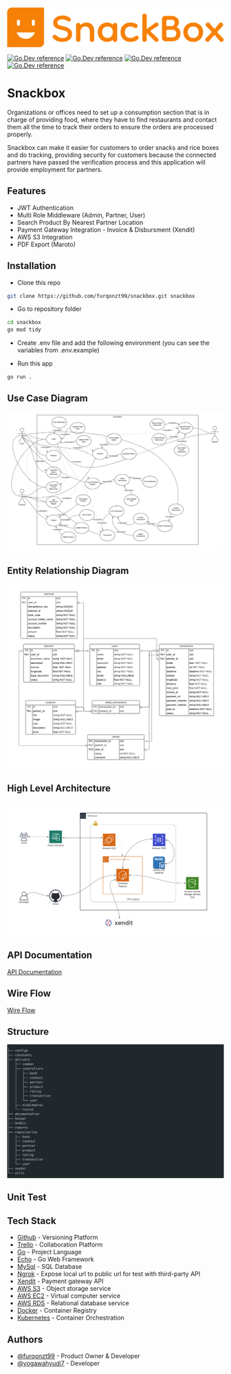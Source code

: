 ![Logo](https://github.com/furqonzt99/snackbox/blob/documentation/documentation/snackbox-logo.png)

[![Go.Dev reference](https://img.shields.io/badge/echo-reference-blue?logo=go&logoColor=blue)](https://github.com/labstack/echo)
[![Go.Dev reference](https://img.shields.io/badge/gorm-reference-blue?logo=go&logoColor=blue)](https://pkg.go.dev/gorm.io/gorm?tab=doc)
[![Go.Dev reference](https://img.shields.io/badge/aws--s3-reference-orange)](https://github.com/awsdocs/aws-doc-sdk-examples/tree/main/go/example_code/s3)
[![Go.Dev reference](https://img.shields.io/badge/maroto-reference-blue)](https://pkg.go.dev/github.com/johnfercher/maroto?tab=doc)

# Snackbox

Organizations or offices need to set up a consumption section that is in charge of providing food, where they have to find restaurants and contact them all the time to track their orders to ensure the orders are processed properly.

Snackbox can make it easier for customers to order snacks and rice boxes and do tracking, providing security for customers because the connected partners have passed the verification process and this application will provide employment for partners.

## Features

- JWT Authentication
- Multi Role Middleware (Admin, Partner, User)
- Search Product By Nearest Partner Location
- Payment Gateway Integration - Invoice & Disbursment (Xendit)
- AWS S3 Integration
- PDF Export (Maroto)

## Installation

- Clone this repo

```bash
git clone https://github.com/furqonzt99/snackbox.git snackbox
```

- Go to repository folder

```bash
cd snackbox
go mod tidy
```

- Create .env file and add the following environment (you can see the variables from .env.example)

- Run this app

```bash
go run .
```

## Use Case Diagram

![Use Case Diagram](https://github.com/furqonzt99/snackbox/blob/documentation/documentation/snackbox-ucd.png)

## Entity Relationship Diagram

![Entity Relationship Diagram](https://github.com/furqonzt99/snackbox/blob/documentation/documentation/snackbox-erd.png)

## High Level Architecture

![High Level Architecture](https://github.com/furqonzt99/snackbox/blob/documentation/documentation/snackbox-hla.png)

## API Documentation

[API Documentation](https://app.swaggerhub.com/apis-docs/furqonzt99/snackbox/1)

## Wire Flow

[Wire Flow](https://whimsical.com/snackbox-UcYKhew5MBhFzJWaCXQbAb)

## Structure

![Structure](https://github.com/furqonzt99/snackbox/blob/documentation/documentation/snackbox-structure.png)

## Unit Test

## Tech Stack

- [Github](https://github.com/) - Versioning Platform
- [Trello](https://trello.com/) - Collaboration Platform
- [Go](https://go.dev/) - Project Language
- [Echo](https://echo.labstack.com/) - Go Web Framework
- [MySql](https://www.mysql.com/) - SQL Database
- [Ngrok](https://ngrok.com/) - Expose local url to public url for test with third-party API
- [Xendit](https://docs.xendit.co/) - Payment gateway API
- [AWS S3](https://aws.amazon.com/s3/) - Object storage service
- [AWS EC2](https://aws.amazon.com/ec2/) - Virtual computer service
- [AWS RDS](https://aws.amazon.com/rds/) - Relational database service
- [Docker](https://www.docker.com/) - Container Registry
- [Kubernetes](https://kubernetes.io/) - Container Orchestration

## Authors

- [@furqonzt99](https://github.com/furqonzt99) - Product Owner & Developer
- [@yogawahyudi7](https://github.com/yogawahyudi7) - Developer
